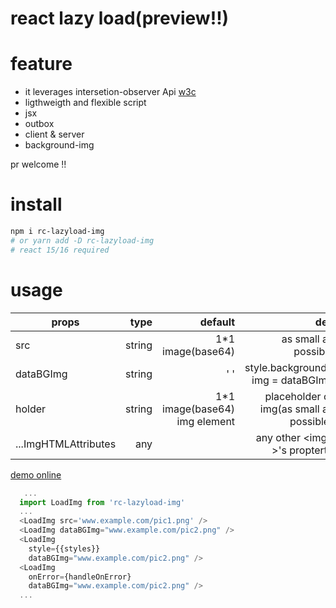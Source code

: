 # react lazy load(preview!!)

# feature

 * it leverages intersetion-observer Api  [w3c](https://github.com/w3c/IntersectionObserver)
 * ligthweigth and flexible script 
 * jsx 
 * outbox
 * client & server 
 * background-img
 

pr welcome !!

# install 

```sh
npm i rc-lazyload-img
# or yarn add -D rc-lazyload-img
# react 15/16 required
```

# usage    

| props    |      type     |  default                         | des|
|----------|-------------:|----------------------------------:|------: |
| src      |    string     |   1*1 image(base64)              | as small as possible|
| dataBGImg|    string     |  ' '                             | style.background-img = dataBGImg  |
| holder   |    string     |   1*1 image(base64) img element  | placeholder of img(as small as possible)|
|...ImgHTMLAttributes|   any   |                              |any other &lt;img / &gt;'s propterty   |


[demo online](https://meooxx.github.io/rc-lazyload-img/)
```js
   ...
  import LoadImg from 'rc-lazyload-img' 
  ...
  <LoadImg src='www.example.com/pic1.png' />
  <LoadImg dataBGImg="www.example.com/pic2.png" />
  <LoadImg 
    style={{styles}}
    dataBGImg="www.example.com/pic2.png" />
  <LoadImg 
    onError={handleOnError}
    dataBGImg="www.example.com/pic2.png" />
  ...

```



